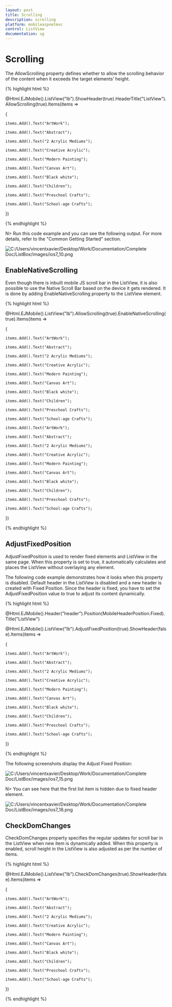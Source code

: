 ```yaml
---
layout: post
title: Scrolling
description: scrolling
platform: mobileaspnetmvc
control: ListView
documentation: ug
---
```


# Scrolling

The AllowScrolling property defines whether to allow the scrolling behavior of the content when it exceeds the target elements’ height.

{% highlight html %}

@Html.EJMobile().ListView("lb").ShowHeader(true).HeaderTitle("ListView").AllowScrolling(true).Items(items =>

{

    items.Add().Text("ArtWork");

    items.Add().Text("Abstract");

    items.Add().Text("2 Acrylic Mediums");

    items.Add().Text("Creative Acrylic");

    items.Add().Text("Modern Painting");

    items.Add().Text("Canvas Art");

    items.Add().Text("Black white");

    items.Add().Text("Children");

    items.Add().Text("Preschool Crafts");

    items.Add().Text("School-age Crafts");

})

{% endhighlight %}

N> Run this code example and you can see the following output. For more details, refer to the "Common Getting Started" section.

![C:/Users/vincentxavier/Desktop/Work/Documentation/Complete Doc/ListBox/images/ios7_10.png](Scrolling_images/Scrolling_img1.png)


## EnableNativeScrolling

Even though there is inbuilt mobile JS scroll bar in the ListView, it is also possible to use the Native Scroll Bar based on the device it gets rendered. It is done by adding EnableNativeScrolling property to the ListView element. 

{% highlight html %}

@Html.EJMobile().ListView("lb").AllowScrolling(true).EnableNativeScrolling(true).Items(items =>

{

    items.Add().Text("ArtWork");

    items.Add().Text("Abstract");

    items.Add().Text("2 Acrylic Mediums");

    items.Add().Text("Creative Acrylic");

    items.Add().Text("Modern Painting");

    items.Add().Text("Canvas Art");

    items.Add().Text("Black white");

    items.Add().Text("Children");

    items.Add().Text("Preschool Crafts");

    items.Add().Text("School-age Crafts");

    items.Add().Text("ArtWork");

    items.Add().Text("Abstract");

    items.Add().Text("2 Acrylic Mediums");

    items.Add().Text("Creative Acrylic");

    items.Add().Text("Modern Painting");

    items.Add().Text("Canvas Art");

    items.Add().Text("Black white");

    items.Add().Text("Children");

    items.Add().Text("Preschool Crafts");

    items.Add().Text("School-age Crafts");

})

{% endhighlight %}

## AdjustFixedPosition

AdjustFixedPosition is used to render fixed elements and ListView in the same page. When this property is set to true, it automatically calculates and places the ListView without overlaying any element.

The following code example demonstrates how it looks when this property is disabled. Default header in the ListView is disabled and a new header is created with Fixed Position. Since the header is fixed, you have to set the AdjustFixedPosition value to true to adjust its content dynamically.

{% highlight html %}

@Html.EJMobile().Header("header").Position(MobileHeaderPosition.Fixed).Title("ListView")

@Html.EJMobile().ListView("lb").AdjustFixedPosition(true).ShowHeader(false).Items(items =>

{

    items.Add().Text("ArtWork");

    items.Add().Text("Abstract");

    items.Add().Text("2 Acrylic Mediums");

    items.Add().Text("Creative Acrylic");

    items.Add().Text("Modern Painting");

    items.Add().Text("Canvas Art");

    items.Add().Text("Black white");

    items.Add().Text("Children");

    items.Add().Text("Preschool Crafts");

    items.Add().Text("School-age Crafts");



})

{% endhighlight %}

The following screenshots display the Adjust Fixed Position:

![C:/Users/vincentxavier/Desktop/Work/Documentation/Complete Doc/ListBox/images/ios7_15.png](Scrolling_images/Scrolling_img2.png)

N> You can see here that the first list item is hidden due to fixed header element.

![C:/Users/vincentxavier/Desktop/Work/Documentation/Complete Doc/ListBox/images/ios7_16.png](Scrolling_images/Scrolling_img3.png)


## CheckDomChanges

CheckDomChanges property specifies the regular updates for scroll bar in the ListView when new item is dynamically added. When this property is enabled, scroll height in the ListView is also adjusted as per the number of items.

{% highlight html %}

@Html.EJMobile().ListView("lb").CheckDomChanges(true).ShowHeader(false).Items(items =>

{

    items.Add().Text("ArtWork");

    items.Add().Text("Abstract");

    items.Add().Text("2 Acrylic Mediums");

    items.Add().Text("Creative Acrylic");

    items.Add().Text("Modern Painting");

    items.Add().Text("Canvas Art");

    items.Add().Text("Black white");

    items.Add().Text("Children");

    items.Add().Text("Preschool Crafts");

    items.Add().Text("School-age Crafts");



})

{% endhighlight %}

